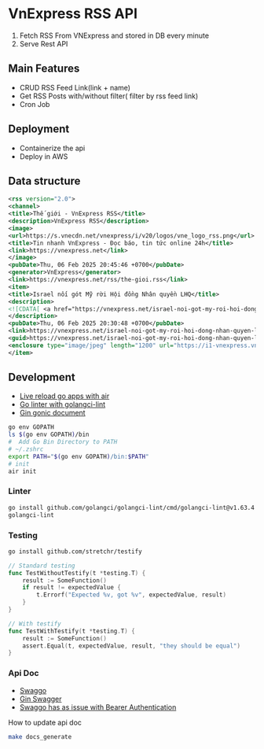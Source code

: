 # VnExpress RSS API

1. Fetch RSS From VNExpress and stored in DB every minute
2. Serve Rest API

## Main Features

- CRUD RSS Feed Link(link + name)
- Get RSS Posts with/without filter( filter by rss feed link)
- Cron Job

## Deployment

- Containerize the api
- Deploy in AWS

## Data structure

```xml
<rss version="2.0">
<channel>
<title>Thế giới - VnExpress RSS</title>
<description>VnExpress RSS</description>
<image>
<url>https://s.vnecdn.net/vnexpress/i/v20/logos/vne_logo_rss.png</url>
<title>Tin nhanh VnExpress - Đọc báo, tin tức online 24h</title>
<link>https://vnexpress.net</link>
</image>
<pubDate>Thu, 06 Feb 2025 20:45:46 +0700</pubDate>
<generator>VnExpress</generator>
<link>https://vnexpress.net/rss/the-gioi.rss</link>
<item>
<title>Israel nối gót Mỹ rời Hội đồng Nhân quyền LHQ</title>
<description>
<![CDATA[ <a href="https://vnexpress.net/israel-noi-got-my-roi-hoi-dong-nhan-quyen-lhq-4846612.html"><img src="https://i1-vnexpress.vnecdn.net/2025/02/06/afp-20250123-36vm3wf-v1-highre-6597-7613-1738846835.jpg?w=1200&h=0&q=100&dpr=1&fit=crop&s=EZLAecVUZhLBSg818oeXbA"></a></br>Ngoại trưởng Israel cho biết nước này sẽ rút khỏi Hội đồng Nhân quyền Liên Hợp Quốc, hưởng ứng quyết định tương tự của Mỹ. ]]>
</description>
<pubDate>Thu, 06 Feb 2025 20:30:48 +0700</pubDate>
<link>https://vnexpress.net/israel-noi-got-my-roi-hoi-dong-nhan-quyen-lhq-4846612.html</link>
<guid>https://vnexpress.net/israel-noi-got-my-roi-hoi-dong-nhan-quyen-lhq-4846612.html</guid>
<enclosure type="image/jpeg" length="1200" url="https://i1-vnexpress.vnecdn.net/2025/02/06/afp-20250123-36vm3wf-v1-highre-6597-7613-1738846835.jpg?w=1200&h=0&q=100&dpr=1&fit=crop&s=EZLAecVUZhLBSg818oeXbA"/>
</item>
```

## Development

- [Live reload go apps with air](https://github.com/air-verse/air)
- [Go linter with golangci-lint](https://golangci-lint.run/welcome/install/)
- [Gin gonic document](https://gin-gonic.com/docs/)

```sh
go env GOPATH
ls $(go env GOPATH)/bin
#  Add Go Bin Directory to PATH
# ~/.zshrc
export PATH="$(go env GOPATH)/bin:$PATH"
# init
air init
```

### Linter

```sh
go install github.com/golangci/golangci-lint/cmd/golangci-lint@v1.63.4
golangci-lint
```

### Testing

```sh
go install github.com/stretchr/testify
```

```go
// Standard testing
func TestWithoutTestify(t *testing.T) {
    result := SomeFunction()
    if result != expectedValue {
        t.Errorf("Expected %v, got %v", expectedValue, result)
    }
}

// With testify
func TestWithTestify(t *testing.T) {
    result := SomeFunction()
    assert.Equal(t, expectedValue, result, "they should be equal")
}
```

### Api Doc

- [Swaggo](https://github.com/swaggo/swag)
- [Gin Swagger](https://pkg.go.dev/github.com/swaggo/gin-swagger@v1.6.0#section-readme)
- [Swaggo has as issue with Bearer Authentication](https://github.com/swaggo/gin-swagger/issues/90)

How to update api doc

```sh
make docs_generate
```
